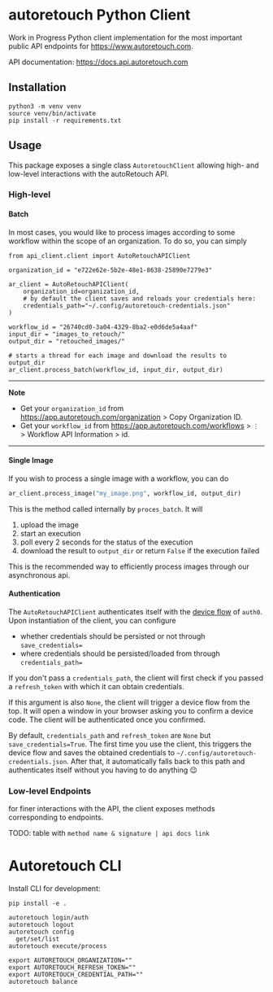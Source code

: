 # autoretouch Python Client

Work in Progress Python client implementation for the most important public API endpoints for https://www.autoretouch.com.

API documentation: https://docs.api.autoretouch.com


## Installation 

```shell script
python3 -m venv venv 
source venv/bin/activate
pip install -r requirements.txt
```

## Usage

This package exposes a single class `AutoretouchClient` allowing high- and low-level interactions with the autoRetouch API.

### High-level

#### Batch 

In most cases, you would like to process images according to some workflow within the scope of an organization.
To do so, you can simply

```python3
from api_client.client import AutoRetouchAPIClient

organization_id = "e722e62e-5b2e-48e1-8638-25890e7279e3"

ar_client = AutoRetouchAPIClient(
    organization_id=organization_id,
    # by default the client saves and reloads your credentials here:
    credentials_path="~/.config/autoretouch-credentials.json"
)

workflow_id = "26740cd0-3a04-4329-8ba2-e0d6de5a4aaf"
input_dir = "images_to_retouch/"
output_dir = "retouched_images/"

# starts a thread for each image and download the results to output_dir
ar_client.process_batch(workflow_id, input_dir, output_dir)
```
---
**Note**

- Get your `organization_id` from https://app.autoretouch.com/organization > Copy Organization ID.
- Get your `workflow_id` from https://app.autoretouch.com/workflows > `⋮` > Workflow API Information > id.
---

#### Single Image

If you wish to process a single image with a workflow, you can do

```python
ar_client.process_image("my_image.png", workflow_id, output_dir)
```

This is the method called internally by `proces_batch`. It will 
1. upload the image
2. start an execution
3. poll every 2 seconds for the status of the execution
4. download the result to `output_dir` or return `False` if the execution failed 

This is the recommended way to efficiently process images through our asynchronous api.  

#### Authentication

The `AutoRetouchAPIClient` authenticates itself with the [device flow](https://auth0.com/docs/get-started/authentication-and-authorization-flow/device-authorization-flow) of `auth0`.
Upon instantiation of the client, you can configure
- whether credentials should be persisted or not through `save_credentials=`
- where credentials should be persisted/loaded from through `credentials_path=`

If you don't pass a `credentials_path`, the client will first check if you passed a `refresh_token` with which it can obtain credentials.

If this argument is also `None`, the client will trigger a device flow from the top.
It will open a window in your browser asking you to confirm a device code.
The client will be authenticated once you confirmed.

By default, `credentials_path` and `refresh_token` are `None` but `save_credentials=True`.
The first time you use the client, this triggers the device flow and saves the obtained credentials to `~/.config/autoretouch-credentials.json`.
After that, it automatically falls back to this path and authenticates itself without you having to do anything :wink:


### Low-level Endpoints

for finer interactions with the API, the client exposes methods corresponding to endpoints.

TODO: table with `method name & signature | api docs link`

# Autoretouch CLI

Install CLI for development:
```
pip install -e .
```

```
autoretouch login/auth
autoretouch logout
autoretouch config
  get/set/list
autoretouch execute/process
```

```
export AUTORETOUCH_ORGANIZATION=""
export AUTORETOUCH_REFRESH_TOKEN=""
export AUTORETOUCH_CREDENTIAL_PATH=""
autoretouch balance
```